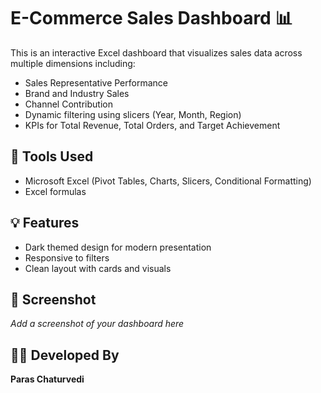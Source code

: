 # E-Commerce Sales Dashboard 📊

This is an interactive Excel dashboard that visualizes sales data across multiple dimensions including:

- Sales Representative Performance
- Brand and Industry Sales
- Channel Contribution
- Dynamic filtering using slicers (Year, Month, Region)
- KPIs for Total Revenue, Total Orders, and Target Achievement

## 🔧 Tools Used
- Microsoft Excel (Pivot Tables, Charts, Slicers, Conditional Formatting)
- Excel formulas

## 💡 Features
- Dark themed design for modern presentation
- Responsive to filters
- Clean layout with cards and visuals

## 📸 Screenshot
_Add a screenshot of your dashboard here_

## 🧑‍💻 Developed By
**Paras Chaturvedi**

